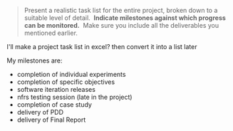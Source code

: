 
> Present a realistic task list for the entire project, broken down to a suitable level of detail.  **Indicate milestones against which progress can be monitored.**  Make sure you include all the deliverables you mentioned earlier.

I'll make a project task list in excel? then convert it into a list later

My milestones are:
- completion of individual experiments
- completion of specific objectives
- software iteration releases
- nfrs testing session (late in the project)
- completion of case study
- delivery of PDD
- delivery of Final Report